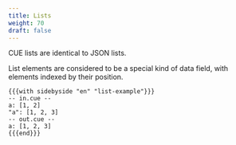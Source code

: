 ```yaml
---
title: Lists
weight: 70
draft: false
---
```


CUE lists are identical to JSON lists.

List elements are considered to be a special kind of data field, with elements indexed by their position.

```coq
{{{with sidebyside "en" "list-example"}}}
-- in.cue --
a: [1, 2]
"a": [1, 2, 3]
-- out.cue --
a: [1, 2, 3]
{{{end}}}
```

<!-- TODO

a: 3: 4 // ok

a:  5: 6 // introduces gap.

<sidebar: CUE has a construct called associative lists which allows redefining how composition works>

<Reference: associative lists>

-->

